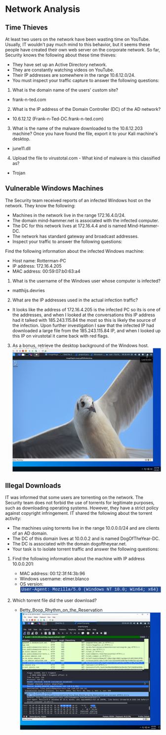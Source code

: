 # Network Analysis

## Time Thieves

At least two users on the network have been wasting time on YouTube. Usually, IT wouldn't pay much mind to this behavior, but it seems these people have created their own web server on the corporate network. So far, Security knows the following about these time thieves:
-	They have set up an Active Directory network.
-	They are constantly watching videos on YouTube.
-	Their IP addresses are somewhere in the range 10.6.12.0/24.
-	You must inspect your traffic capture to answer the following questions:
1.	What is the domain name of the users' custom site?
   - frank-n-ted.com
2.	What is the IP address of the Domain Controller (DC) of the AD network?
   - 10.6.12.12 (Frank-n-Ted-DC.frank-n-ted.com)
3.	What is the name of the malware downloaded to the 10.6.12.203 machine? Once you have found the file, export it to your Kali machine's desktop.
   - june11.dll
4.	Upload the file to virustotal.com - What kind of malware is this classified as?
   - Trojan

## Vulnerable Windows Machines

The Security team received reports of an infected Windows host on the network. They know the following:
-	Machines in the network live in the range 172.16.4.0/24.
-	The domain mind-hammer.net is associated with the infected computer.
-	The DC for this network lives at 172.16.4.4 and is named Mind-Hammer-DC.
-	The network has standard gateway and broadcast addresses.
-	Inspect your traffic to answer the following questions:

Find the following information about the infected Windows machine:
-	Host name: Rotterman-PC
-	IP address: 172.16.4.205
-	MAC address: 00:59:07:b0:63:a4

1.	What is the username of the Windows user whose computer is infected?
 - 	matthijs.devries
2.	What are the IP addresses used in the actual infection traffic?
 -  It looks like the address of 172.16.4.205 is the infected PC so its is one of the addresses, and when I looked at the conversations this IP address had it talked with 185.243.115.84 the most so this is likely the source of the infection.  Upon further investigation I saw that the infected IP had downloaded a large file from the 185.243.115.84 IP, and when I looked up this IP on virustotal it came back with red flags.

3.	As a bonus, retrieve the desktop background of the Windows host.
    ![](2021-05-11-17-17-13.png)

## Illegal Downloads

IT was informed that some users are torrenting on the network. The Security team does not forbid the use of torrents for legitimate purposes, such as downloading operating systems. However, they have a strict policy against copyright infringement.
IT shared the following about the torrent activity:
-	The machines using torrents live in the range 10.0.0.0/24 and are clients of an AD domain.
-	The DC of this domain lives at 10.0.0.2 and is named DogOfTheYear-DC.
-	The DC is associated with the domain dogoftheyear.net.
-	Your task is to isolate torrent traffic and answer the following questions:

1.	Find the following information about the machine with IP address 10.0.0.201:
    -	MAC address: 00:12:3f:f4:3b:96
    -	Windows username: elmer.blanco
    -	OS version: ![](2021-05-11-17-16-35.png)

2.  Which torrent file did the user download?
    - Betty_Boop_Rhythm_on_the_Reservation
      ![](2021-05-11-17-15-59.png)